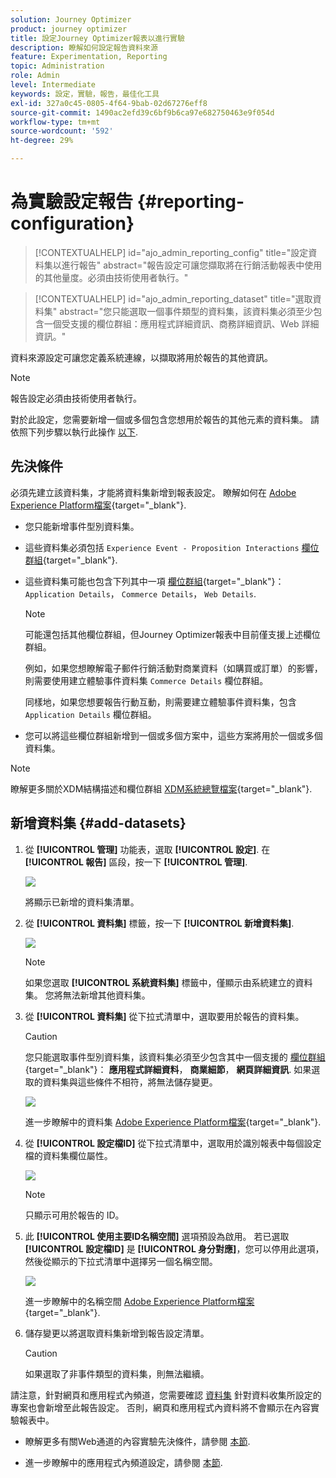 ```yaml
---
solution: Journey Optimizer
product: journey optimizer
title: 設定Journey Optimizer報表以進行實驗
description: 瞭解如何設定報告資料來源
feature: Experimentation, Reporting
topic: Administration
role: Admin
level: Intermediate
keywords: 設定，實驗，報告，最佳化工具
exl-id: 327a0c45-0805-4f64-9bab-02d67276eff8
source-git-commit: 1490ac2efd39c6bf9b6ca97e682750463e9f054d
workflow-type: tm+mt
source-wordcount: '592'
ht-degree: 29%

---
```


# 為實驗設定報告 {#reporting-configuration}

>[!CONTEXTUALHELP]
>id="ajo_admin_reporting_config"
>title="設定資料集以進行報告"
>abstract="報告設定可讓您擷取將在行銷活動報表中使用的其他量度。必須由技術使用者執行。"

>[!CONTEXTUALHELP]
>id="ajo_admin_reporting_dataset"
>title="選取資料集"
>abstract="您只能選取一個事件類型的資料集，該資料集必須至少包含一個受支援的欄位群組：應用程式詳細資訊、商務詳細資訊、Web 詳細資訊。"

資料來源設定可讓您定義系統連線，以擷取將用於報告的其他資訊。

<!--The reporting data source configuration allows you to retrieve additional metrics that will be used in the **[!UICONTROL Objectives]** tab of your campaign reports.-->

>[!NOTE]
>
>報告設定必須由技術使用者執行。 <!--Rights?-->

對於此設定，您需要新增一個或多個包含您想用於報告的其他元素的資料集。 請依照下列步驟以執行此操作 [以下](#add-datasets).

<!--
➡️ [Discover this feature in video](#video)
-->

## 先決條件


必須先建立該資料集，才能將資料集新增到報表設定。 瞭解如何在 [Adobe Experience Platform檔案](https://experienceleague.adobe.com/docs/experience-platform/catalog/datasets/user-guide.html#create){target="_blank"}.

* 您只能新增事件型別資料集。

* 這些資料集必須包括 `Experience Event - Proposition Interactions` [欄位群組](https://experienceleague.adobe.com/docs/experience-platform/xdm/tutorials/create-schema-ui.html?lang=zh-Hant#field-group){target="_blank"}.

* 這些資料集可能也包含下列其中一項 [欄位群組](https://experienceleague.adobe.com/docs/experience-platform/xdm/tutorials/create-schema-ui.html?lang=zh-Hant#field-group){target="_blank"}： `Application Details`， `Commerce Details`， `Web Details`.

  >[!NOTE]
  >
  >可能還包括其他欄位群組，但Journey Optimizer報表中目前僅支援上述欄位群組。

  例如，如果您想瞭解電子郵件行銷活動對商業資料（如購買或訂單）的影響，則需要使用建立體驗事件資料集 `Commerce Details` 欄位群組。

  同樣地，如果您想要報告行動互動，則需要建立體驗事件資料集，包含 `Application Details` 欄位群組。

  <!--The metrics corresponding to each field group are listed [here](#objective-list).-->

* 您可以將這些欄位群組新增到一個或多個方案中，這些方案將用於一個或多個資料集。

>[!NOTE]
>
>瞭解更多關於XDM結構描述和欄位群組 [XDM系統總覽檔案](https://experienceleague.adobe.com/docs/experience-platform/xdm/home.html?lang=zh-Hant){target="_blank"}.

<!--
## Objectives corresponding to each field group {#objective-list}

The table below shows which metrics will be added to the **[!UICONTROL Objectives]** tab of your campaign reports for each field group.

| Field group | Objectives |
|--- |--- |
| Commerce Details | Price Total<br>Payment Amount<br>(Unique) Checkouts<br>(Unique) Product List Adds<br>(Unique) Product List Opens<br>(Unique) Product List Removal<br>(Unique) Product List Views<br>(Unique) Product Views<br>(Unique) Purchases<br>(Unique) Save For Laters<br>Product Price Total<br>Product Quantity |
| Application Details | (Unique) App Launches<br>First App Launches<br>(Unique) App Installs<br>(Unique) App Upgrades |
| Web Details | (Unique) Page Views |
-->

## 新增資料集 {#add-datasets}

1. 從 **[!UICONTROL 管理]** 功能表，選取 **[!UICONTROL 設定]**. 在  **[!UICONTROL 報告]** 區段，按一下 **[!UICONTROL 管理]**.

   ![](assets/reporting-config-menu.png)

   將顯示已新增的資料集清單。

1. 從 **[!UICONTROL 資料集]** 標籤，按一下 **[!UICONTROL 新增資料集]**.

   ![](assets/reporting-config-add.png)

   >[!NOTE]
   >
   >如果您選取 **[!UICONTROL 系統資料集]** 標籤中，僅顯示由系統建立的資料集。 您將無法新增其他資料集。

1. 從 **[!UICONTROL 資料集]** 從下拉式清單中，選取要用於報告的資料集。

   >[!CAUTION]
   >
   >您只能選取事件型別資料集，該資料集必須至少包含其中一個支援的 [欄位群組](https://experienceleague.adobe.com/docs/experience-platform/xdm/tutorials/create-schema-ui.html?lang=zh-Hant#field-group){target="_blank"}： **應用程式詳細資料**， **商業細節**， **網頁詳細資訊**. 如果選取的資料集與這些條件不相符，將無法儲存變更。

   ![](assets/reporting-config-datasets.png)

   進一步瞭解中的資料集 [Adobe Experience Platform檔案](https://experienceleague.adobe.com/docs/experience-platform/catalog/datasets/overview.html?lang=zh-Hant){target="_blank"}.

1. 從 **[!UICONTROL 設定檔ID]** 從下拉式清單中，選取用於識別報表中每個設定檔的資料集欄位屬性。

   ![](assets/reporting-config-profile-id.png)

   >[!NOTE]
   >
   >只顯示可用於報告的 ID。

1. 此 **[!UICONTROL 使用主要ID名稱空間]** 選項預設為啟用。 若已選取 **[!UICONTROL 設定檔ID]** 是 **[!UICONTROL 身分對應]**，您可以停用此選項，然後從顯示的下拉式清單中選擇另一個名稱空間。

   ![](assets/reporting-config-namespace.png)

   進一步瞭解中的名稱空間 [Adobe Experience Platform檔案](https://experienceleague.adobe.com/docs/experience-platform/identity/namespaces.html?lang=zh-Hant){target="_blank"}.

1. 儲存變更以將選取資料集新增到報告設定清單。

   >[!CAUTION]
   >
   >如果選取了非事件類型的資料集，則無法繼續。

請注意，針對網頁和應用程式內頻道，您需要確認 [資料集](../data/get-started-datasets.md) 針對資料收集所設定的專案也會新增至此報告設定。 否則，網頁和應用程式內資料將不會顯示在內容實驗報表中。

* 瞭解更多有關Web通道的內容實驗先決條件，請參閱 [本節](../web/web-prerequisites.md#experiment-prerequisites).

* 進一步瞭解中的應用程式內頻道設定，請參閱 [本節](../in-app/inapp-configuration.md).

<!--
When building your campaign reports, you can now see the metrics corresponding to the field groups used in the datasets you added. Go to the **[!UICONTROL Objectives]** tab and select the metrics of your choice to better fine-tune your reports. [Learn more](content-experiment.md#objectives-global)

![](assets/reporting-config-objectives.png)

>[!NOTE]
>
>If you add several datasets, all data from all datasets will be available for reporting.


## How-to video {#video}

Understand how to configure Experience Platform reporting data sources.

>[!VIDEO]()
-->
